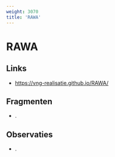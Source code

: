 ```yaml
---
weight: 3070
title: 'RAWA'
---
```


# RAWA

## Links
- https://vng-realisatie.github.io/RAWA/

## Fragmenten
- .

## Observaties
- .
